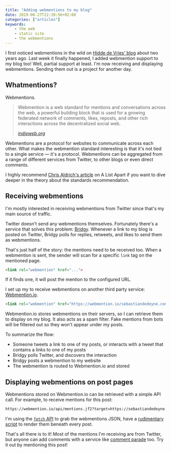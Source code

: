 ```yaml
---
title: "Adding webmentions to my blog"
date: 2019-06-27T22:39:56+02:00
categories: ["articles"]
keywords:
    - the web
    - static site
    - the webmentions
---
```


I first noticed webmentions in the wild on [Hidde de Vries' blog](https://hiddedevries.nl/en/blog/) about two years ago. Last week it finally happened, I added webmention support to my blog too! Well, partial support at least. I'm now receiving and displaying webmentions. Sending them out is a project for another day.

<!--more-->

## Whatmentions?

Webmentions.

> Webmention is a web standard for mentions and conversations across the web, a powerful building block that is used for a growing federated network of comments, likes, reposts, and other rich interactions across the decentralized social web.
>
> <cite><a href="https://indieweb.org/Webmention">indieweb.org</a></cite>

Webmentions are a protocol for websites to communicate across each other. What makes the webmention standard interesting is that it's not tied to a single service — it's a protocol. Webmentions can be aggregated from a range of different services from Twitter, to other blogs or even direct comments.

I highly recommend [Chris Aldrich's article](https://alistapart.com/article/webmentions-enabling-better-communication-on-the-internet/) on A List Apart if you want to dive deeper in the theory about the standards recommendation.

## Receiving webmentions

I'm mostly interested in receiving webmentions from Twitter since that's my main source of traffic.

Twitter doesn't send any webmentions themselves. Fortunately there's a service that solves this problem: [Bridgy](https://brid.gy/). Whenever a link to my blog is posted on Twitter, Bridgy polls for replies, retweets, and likes to send them as webmentions.

That's just half of the story: the mentions need to be received too. When a webmention is sent, the sender will scan for a specific `link` tag on the mentioned page.

```html
<link rel="webmention" href="...">
```

If it finds one, it will post the mention to the configured URL.

I set up my to receive webmentions on another third party service: [Webmention.io](https://webmention.io).

```html
<link rel="webmention" href="https://webmention.io/sebastiandedeyne.com/webmention" />
```

Webmention.io stores webmentions on their servers, so I can retrieve them to display on my blog. It also acts as a spam filter. Fake mentions from bots will be filtered out so they won't appear under my posts.

To summarize the flow:

- Someone tweets a link to one of my posts, or interacts with a tweet that contains a links to one of my posts
- Bridgy polls Twitter, and discovers the interaction
- Bridgy posts a webmention to my website
- The webmention is routed to Webmention.io and stored

## Displaying webmentions on post pages

Webmentions stored on Webmention.io can be retrieved with a simple API call. For example, to receive mentions for this post:

```txt
https://webmention.io/api/mentions.jf2?target=https://sebastiandedeyne.com/adding-webmentions-to-my-blog
```

I'm using the [`fetch` API](https://developer.mozilla.org/en-US/docs/Web/API/Fetch_API) to grab the webmentions JSON, have a [rudimentary script](https://github.com/sebastiandedeyne/sebastiandedeyne.com/blob/f9c19f78e7a7b57562059a62154f0c9d9641267b/assets/js/webmentions.js) to render them beneath every post.

That's all there is to it! Most of the mentions I'm receiving are from Twitter, but anyone can add comments with a service like [comment parade](https://commentpara.de/) too. Try it out by mentioning this post!
